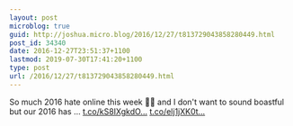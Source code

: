 ```yaml
---
layout: post
microblog: true
guid: http://joshua.micro.blog/2016/12/27/t813729043858280449.html
post_id: 34340
date: 2016-12-27T23:51:37+1100
lastmod: 2019-07-30T17:41:20+1100
type: post
url: /2016/12/27/t813729043858280449.html
---
```

So much 2016 hate online this week 👎🏻 and I don't want to sound boastful but our 2016 has … [t.co/kS8IXgkdO...](https://t.co/kS8IXgkdO3) [t.co/elj1jXK0t...](https://t.co/elj1jXK0tr)
